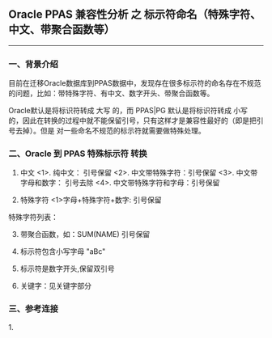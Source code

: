 ## Oracle PPAS 兼容性分析 之 标示符命名（特殊字符、中文、带聚合函数等）
---

### 一、背景介绍
  目前在迁移Oracle数据库到PPAS数据中，发现存在很多标示符的命名存在不规范的问题，比如：带特殊字符、有中文、数字开头、带聚合函数等。
  
  Oracle默认是将标识符转成 大写 的，而 PPAS|PG 默认是将标识符转成 小写 的，因此在转换的过程中就不能保留引号，只有这样才是兼容性最好的（即是把引号去掉）。但是 对一些命名不规范的标示符就需要做特殊处理。
  
### 二、Oracle 到 PPAS 特殊标示符 转换
1. 中文
	<1>. 纯中文： 引号保留
	<2>. 中文带特殊字符：引号保留
	<3>. 中文带字母和数字： 引号去除
	<4>. 中文带特殊字符和字母：引号保留

2. 特殊字符
   <1>字母+特殊字符+数字: 引号保留

特殊字符列表：


3. 带聚合函数，如：SUM(NAME)
   引号保留

4. 标示符包含小写字母
   "aBc"


5. 标示符是数字开头,保留双引号


6. 关键字：见关键字部分





### 三、参考连接
1.[]()
